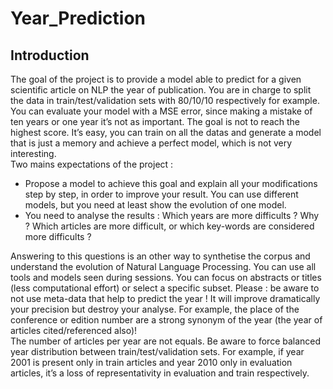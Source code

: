 # Year_Prediction
## Introduction
The goal of the project is to provide a model able to predict for a given scientific article on NLP the year of publication.
You are in charge to split the data in train/test/validation sets with 80/10/10 respectively for
example. </br>
You can evaluate your model with a MSE error, since making a mistake of ten years or
one year it’s not as important.
The goal is not to reach the highest score. It’s easy, you can train on all the datas and generate a
model that is just a memory and achieve a perfect model, which is not very interesting.</br>
Two mains expectations of the project :
* Propose a model to achieve this goal and explain all your modifications step by step, in
order to improve your result. You can use different models, but you need at least show the evolution
of one model.
* You need to analyse the results : Which years are more difficults ? Why ? Which articles
are more difficult, or which key-words are considered more difficults ?</br>

Answering to this questions is an other way to synthetise the corpus and understand the evolution of
Natural Language Processing.
You can use all tools and models seen during sessions.
You can focus on abstracts or titles (less computational effort) or select a specific subset.
Please : be aware to not use meta-data that help to predict the year ! It will improve dramatically
your precision but destroy your analyse. For example, the place of the conference or edition number
are a strong synonym of the year (the year of articles cited/referenced also)!</br>
The number of articles per year are not equals. Be aware to force balanced year distribution
between train/test/validation sets. For example, if year 2001 is present only in train articles and year
2010 only in evaluation articles, it’s a loss of representativity in evaluation and train respectively.
